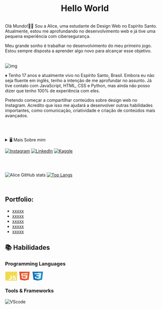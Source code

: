 <!--título-->
<div id="user-content-toc">
  <ul align="center">
    <summary><h1 style="display: inline-block">Hello World</h1></summary>
</div>

<!-- Presentation -->
<p>
   Olá Mundo!🖖🏻 Sou a Alice, uma estudante de Design Web no Espírito Santo. Atualmente, estou me aprofundando no desenvolvimento web e já tive uma pequena experiência com cibersegurança.

Meu grande sonho é trabalhar no desenvolvimento do meu primeiro jogo. Estou sempre disposta a aprender algo novo para alcançar esse objetivo.

<br>

<!-- GIF -->
<img align="center" alt="img" src="https://i.pinimg.com/originals/dc/0b/e1/dc0be1e02f1aa1f113b217facb3a9109.gif" />

<br>

♦️ Tenho 17 anos e atualmente vivo no Espírito Santo, Brasil. Embora eu não seja fluente em inglês, tenho a intenção de me aprofundar no assunto. Já tive contato com JavaScript, HTML, CSS e Python, mas ainda não posso dizer que tenho 100% de experiência com eles.

Pretendo começar a compartilhar conteúdos sobre design web no Instagram. Acredito que isso me ajudará a desenvolver outras habilidades importantes, como comunicação, criatividade e criação de conteúdos mais avançados.
</p>

<br><br>

<!-- Dropdown -->
<details>
  <summary>🖥️ Mais Sobre mim</summary>
</details>


<!-- Links -->
[![Instagram](https://img.shields.io/badge/Instagram-E4405F?style=for-the-badge&logo=instagram&logoColor=white)](https://www.instagram.com/lice_code/)
[![LinkedIn](https://img.shields.io/badge/LinkedIn-0077B5?style=for-the-badge&logo=linkedin&logoColor=white)](https://www.linkedin.com/in/alice-p-9a6393307/)
[![Kaggle](https://img.shields.io/badge/Kaggle-20BEFF?style=for-the-badge&logo=Kaggle&logoColor=white)](x)

<br><br>

<!-- GithubStats -->
![Alice GitHub stats](https://github-readme-stats.vercel.app/api?username=lice-code&show_icons=true&theme=gotham)
[![Top Langs](https://github-readme-stats.vercel.app/api/top-langs/?username=lice-code&show_icons=true&theme=gotham)](https://github.com/lice-code/github-readme-stats)

<br>

<!-- Portfolio -->
## Portfolio:
- [xxxxx](x)
- [xxxxx](x)
- [xxxxx](x)
- [xxxxx](x)
- [xxxxx](x)


## 📚 Habilidades
<!-- Skills: Programming Languages -->
  <div style="flex-basis: 48%;">
    <h3>Programming Languages</h3>
    <img align="center" alt="Js" height="30" width="40" src="https://raw.githubusercontent.com/devicons/devicon/master/icons/javascript/javascript-plain.svg">
    <img align="center" alt="HTML" height="30" width="40" src="https://raw.githubusercontent.com/devicons/devicon/master/icons/html5/html5-original.svg">
    <img align="center" alt="CSS" height="30" width="40" src="https://raw.githubusercontent.com/devicons/devicon/master/icons/css3/css3-original.svg">
  </div>
  
  <!-- Skills: Tools & Frameworks -->
  <div style="flex-basis: 48%;">
    <h3>Tools & Frameworks</h3>
    <img align="center" alt="VScode" height="30" width="40" src="https://cdn.jsdelivr.net/gh/devicons/devicon/icons/vscode/vscode-original.svg">

  </div>

